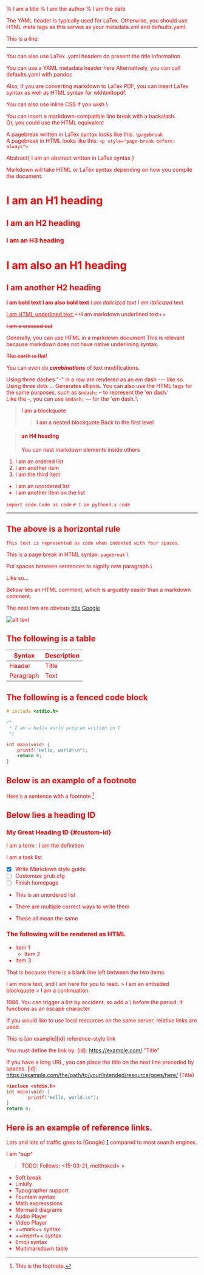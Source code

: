 % I am a title
% I am the author
% I am the date

The YAML header is typically used for LaTex. Otherwise, you should use HTML meta tags as this serves as your metadata.xml and defaults.yaml.

This is a line:
* * *

[//]: # (The above is a pandoc title block)
You can also use LaTex .yaml headers do present the title information.

You can use a YAML metadata header here
Alternatively, you can call defaults.yaml with pandoc

Also, if you are converting markdown to LaTex PDF, you can insert LaTex syntax as well as HTML syntax for wkhtmltopdf.

You can also use inline CSS if you wish.\
<style type="text/css" rel="stylesheet">
* { color: red; }
</style>

You can insert a markdown-compatible line break with a backslash.\
Or, you could use the HTML equivalent <br>

A pagebreak  written in LaTex syntax looks like this. `\pagebreak` \
A pagebreak in HTML looks like this: `<p style="page-break-before: always">`
<p style="page-break-before: always">
<div style="page-break-after: always;"></div>

Abstract{ I am an abstract written in LaTex syntax }

Markdown will take HTML or LaTex syntax depending on how you compile the document.

# I am an H1 heading
## I am an H2 heading
### I am an H3 heading

I am also an H1 heading
=======================

I am another H2 heading
-----------------------

**I am bold text**
__I am also bold text__
*I am italicized text*
_I am italicized_ text

<u>I am HTML underlined text </u>
++I am markdown underlined text++

~~I am a crossed out~~

[//]: # (This may be the most platform independent comment)

Generally, you can use HTML in a markdown document
This is relevant because markdown does not have native underlining syntax.

~~The earth is flat!~~

You can even do __*combinations*__ of text modifications.

Using three dashes "-" in a row are rendered as an em dash --- like so.
Using three dots ... Generates ellipsis.
You can also use the HTML tags for the same purposes, such as `&ndash;` &ndash; to represent the 'en dash.'\
Like the &ndash;, you can use `&mdash;` &mdash; for the 'em dash.'\

> I am a blockquote
> > I am a nested blockquote
> Back to the first level

> #### an H4 heading ####
> You can nest markdown elements inside others

1. I am an ordered list
2. I am another item
3. I am the third item

- I am an unordered list
- I am another item on the list

`import code.Code as code`
`# I am python3.x code`

---
## The above is a horizontal rule ##

    This text is represented as code when indented with four spaces.

This is a page break in HTML syntax: `pagebreak` \


Put spaces between sentences to signify new paragraph.\

Like so...

Bellow lies an HTML comment, which is arguably easier than a markdown comment.
<!-- I am a comment -->

The next two are obvious
[title](https://example.com)
[Google](https://google.com)

![alt text](image.jpg)
<!-- alt text is the descriptive name of the image -->

## The following is a table ##

| Syntax | Description |
| ------ | ----- |
| Header | Title |
| Paragraph | Text |


## The following is a fenced code block ##

```c
# include <stdio.h>

/*
 * I am a hello world program written in C
 */

int main(void) {
	printf("Hello, world!\n");
	return 0;
}
```

## Below is an example of a footnote ##

Here's a sentence with a footnote [^1]
[^1]: This is the footnote.

## Below lies a heading ID
### My Great Heading ID {#custom-id}

I am a term
: I am the definition

I am a task list
- [x] Write Markdown style guide
- [ ] Customize grub.cfg
- [ ] Finish homepage

* This is an unordered list
- There are multiple correct ways to write them
+ These all mean the same

### The following will be rendered as HTML
* Item 1
	* Item 2
* Item 3

That is because there is a blank line left between the two items.

I am more text, and I am here for you to read.
	> I am an embeded blockquote
	> I am a continuation.

1986\. You can trigger a list by accident, so add a \ before the period. It functions as an escape character.

If you would like to use local resources on the same server, relative links are used.

This is [an example][id] reference-style link

You must define the link by:
[id]: https://example.com/ "Title"

If you have a long URL, you can place the title on the next line preceded by spaces.
[id]: https://example.com/the/path/to/your/intended/resource/goes/here/
    (Title)

```c
#incluce <stdio.h>
int main(void) {
		printf("Hello, world.\n");
}
return 0;
```

## Here is an example of reference links.

Lots and lots of traffic goes to [Google] [1] compared to most search engines.

[1]: https://google.com/ "Google"

I am ^sup^

> TODO: Follows: <15-03-21, melthsked> >

+ Soft break
+ Linkify
+ Typographer support
+ Fountain syntax
+ Math expresssions
+ Mermaid diagrams
+ Audio Player
+ Video Player
+ ==mark== syntax
+ ++insert++ syntax
+ Emoji syntax
+ Multimarkdown table
